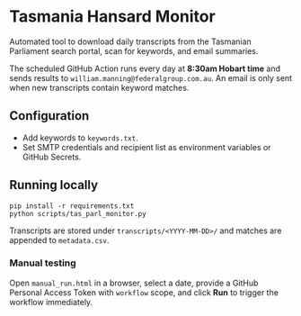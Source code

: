 # Tasmania Hansard Monitor

Automated tool to download daily transcripts from the Tasmanian Parliament search portal, scan for keywords, and email summaries.

The scheduled GitHub Action runs every day at **8:30am Hobart time** and sends results to `william.manning@federalgroup.com.au`. An email is only sent when new transcripts contain keyword matches.

## Configuration
- Add keywords to `keywords.txt`.
- Set SMTP credentials and recipient list as environment variables or GitHub Secrets.

## Running locally
```
pip install -r requirements.txt
python scripts/tas_parl_monitor.py
```

Transcripts are stored under `transcripts/<YYYY-MM-DD>/` and matches are appended to `metadata.csv`.

### Manual testing
Open `manual_run.html` in a browser, select a date, provide a GitHub Personal Access Token with `workflow` scope, and click **Run** to trigger the workflow immediately.
